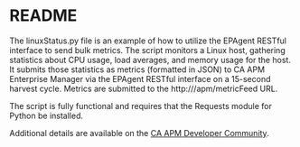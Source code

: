 
# README

The linuxStatus.py file is an example of how to utilize the EPAgent RESTful interface to send bulk metrics.  The script monitors a Linux host, gathering statistics about CPU usage, load averages, and memory usage for the host.  It submits those statistics as metrics (formatted in JSON) to CA APM Enterprise Manager via the EPAgent RESTful interface on a 15-second harvest cycle.  Metrics are submitted to the http://<epagenthost-port>/apm/metricFeed URL.

The script is fully functional and requires that the Requests module for Python be installed.

Additional details are available on the [CA APM Developer Community](http://bit.ly/caapm_dev/).
